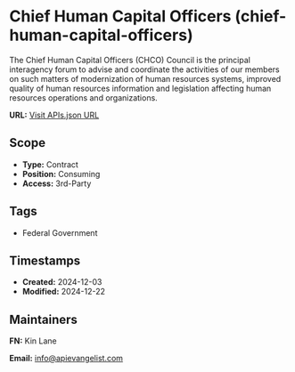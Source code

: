 # Chief Human Capital Officers (chief-human-capital-officers)
The Chief Human Capital Officers (CHCO) Council is the principal interagency forum to advise and coordinate the activities of our members on such matters of modernization of human resources systems, improved quality of human resources information and legislation affecting human resources operations and organizations.

**URL:** [Visit APIs.json URL](https://raw.githubusercontent.com/api-evangelist/chief-human-capital-officers/refs/heads/main/apis.yml    )

## Scope

- **Type:** Contract 
- **Position:** Consuming 
- **Access:** 3rd-Party 

## Tags

- Federal Government

## Timestamps

- **Created:** 2024-12-03 
- **Modified:** 2024-12-22 

## Maintainers

**FN:** Kin Lane

**Email:** info@apievangelist.com

